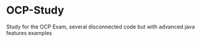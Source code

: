 # OCP-Study
Study for the OCP Exam, several disconnected code but with advanced java features examples
